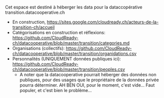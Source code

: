 Cet espace est destiné à héberger les data pour la dataccopérative transition.datacooperative.ch
* En construction, https://sites.google.com/cloudready.ch/acteurs-de-la-transition-ch/accueil
* Catégorisations en construction et réflexions: https://github.com/CloudReady-ch/datacooperative/blob/master/transition/categories.md
* Organisations (collectifs): https://github.com/CloudReady-ch/datacooperative/blob/master/transition/organidations.csv
* Personnalités (UNIQUEMENT données publiques ici): https://github.com/CloudReady-ch/datacooperative/blob/master/transition/peoples.csv
  * A noter que la datacooperative pourrait héberger des données non publiques, pour des usages que le propriétaire de la données privée pourra déterminer.
AH BEN OUI, pour le moment, c'est vide... Faut populer, et c'est bien le problème...
